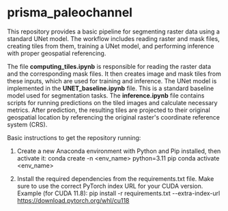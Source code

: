 # prisma_paleochannel

This repository provides a basic pipeline for segmenting raster data using a standard UNet model. The workflow includes reading raster and mask files, creating tiles from them, training a UNet model, and performing inference with proper geospatial referencing.

The file **computing_tiles.ipynb** is responsible for reading the raster data and the corresponding mask files. It then creates image and mask tiles from these inputs, which are used for training and inference.
The UNet model is implemented in the **UNET_baseline.ipynb** file. This is a standard baseline model used for segmentation tasks.
The **inference.ipynb** file contains scripts for running predictions on the tiled images and calculate necessary metrics. After prediction, the resulting tiles are projected to their original geospatial location by referencing the original raster's coordinate reference system (CRS).

Basic instructions to get the repository running:

1.	Create a new Anaconda environment with Python and Pip installed, then activate it:
conda create -n <env_name> python=3.11 pip
conda activate <env_name>

2.	Install the required dependencies from the requirements.txt file. Make sure to use the correct PyTorch index URL for your CUDA version.
Example (for CUDA 11.8):
pip install -r requirements.txt --extra-index-url https://download.pytorch.org/whl/cu118
